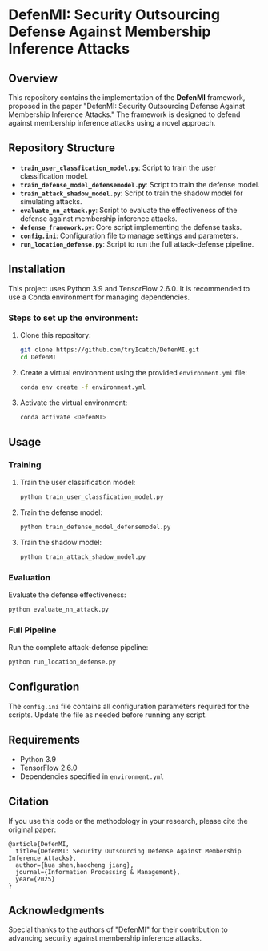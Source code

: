 # DefenMI: Security Outsourcing Defense Against Membership Inference Attacks

## Overview
This repository contains the implementation of the **DefenMI** framework, proposed in the paper "DefenMI: Security Outsourcing Defense Against Membership Inference Attacks." The framework is designed to defend against membership inference attacks using a novel approach.

## Repository Structure
- **`train_user_classfication_model.py`**: Script to train the user classification model.
- **`train_defense_model_defensemodel.py`**: Script to train the defense model.
- **`train_attack_shadow_model.py`**: Script to train the shadow model for simulating attacks.
- **`evaluate_nn_attack.py`**: Script to evaluate the effectiveness of the defense against membership inference attacks.
- **`defense_framework.py`**: Core script implementing the defense tasks.
- **`config.ini`**: Configuration file to manage settings and parameters.
- **`run_location_defense.py`**: Script to run the full attack-defense pipeline.

## Installation
This project uses Python 3.9 and TensorFlow 2.6.0. It is recommended to use a Conda environment for managing dependencies.

### Steps to set up the environment:
1. Clone this repository:
   ```bash
   git clone https://github.com/tryIcatch/DefenMI.git
   cd DefenMI
   ```
2. Create a virtual environment using the provided `environment.yml` file:
   ```bash
   conda env create -f environment.yml
   ```
3. Activate the virtual environment:
   ```bash
   conda activate <DefenMI>
   ```

## Usage

### Training
1. Train the user classification model:
   ```bash
   python train_user_classfication_model.py
   ```
2. Train the defense model:
   ```bash
   python train_defense_model_defensemodel.py
   ```
3. Train the shadow model:
   ```bash
   python train_attack_shadow_model.py
   ```

### Evaluation
Evaluate the defense effectiveness:
```bash
python evaluate_nn_attack.py
```

### Full Pipeline
Run the complete attack-defense pipeline:
```bash
python run_location_defense.py
```

## Configuration
The `config.ini` file contains all configuration parameters required for the scripts. Update the file as needed before running any script.

## Requirements
- Python 3.9
- TensorFlow 2.6.0
- Dependencies specified in `environment.yml`

## Citation
If you use this code or the methodology in your research, please cite the original paper:

```
@article{DefenMI,
  title={DefenMI: Security Outsourcing Defense Against Membership Inference Attacks},
  author={hua shen,haocheng jiang},
  journal={Information Processing & Management},
  year={2025}
}
```

## Acknowledgments
Special thanks to the authors of "DefenMI" for their contribution to advancing security against membership inference attacks.


